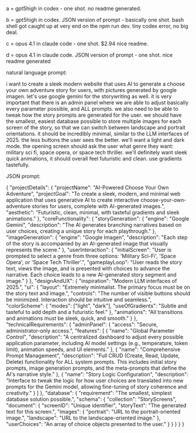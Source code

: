 a = gpt5high in codex - one shot. no readme generated.

b = gpt5high in codex. JSON version of prompt - basically one shot. bash shell got caught up at very end on the npm run dev. tiny codex error, no big deal. 

c = opus 4.1 in claude code - one shot. $2.94 nice readme.

d = opus 4.1 in claude code. JSON version of prompt - one shot. nice readme generated

natural language prompt:

i want to create a sleek modern website that uses AI to generate a choose your own adventure story for users, with pictures generated by google imagen. let's use google gemini for the storywriting as well. it is very important that there is an admin panel where we are able to adjust basically every parameter possible, and ALL prompts. we also need to be able to tweak how the story prompts are generated for the user. we should have the smallest, easiest database possible to store multiple images for each screen of the story, so that we can switch between landscape and portrait orientations. it should be incredibly minimal, similar to the LLM interfaces of 2025. the less buttons the user sees the better. we'll want a light and dark mode. the opening screen should ask the user what genre they want: military sci fi, space opera, or space tech thriller. we'll definitely want sleek quick animations, it should overall feel futuristic and clean. use gradients tastefully.

JSON prompt:

{
  "projectDetails": {
    "projectName": "AI-Powered Choose Your Own Adventure",
    "projectGoal": "To create a sleek, modern, and minimal web application that uses generative AI to create interactive choose-your-own-adventure stories for users, complete with AI-generated images.",
    "aesthetic": "Futuristic, clean, minimal, with tasteful gradients and sleek animations."
  },
  "coreFunctionality": {
    "storyGeneration": {
      "engine": "Google Gemini",
      "description": "The AI generates branching narratives based on user choices, creating a unique story for each playthrough."
    },
    "imageGeneration": {
      "engine": "Google Imagen",
      "description": "Each step of the story is accompanied by an AI-generated image that visually represents the scene."
    },
    "userInteraction": {
      "initialScreen": "User is prompted to select a genre from three options: 'Military Sci-Fi', 'Space Opera', or 'Space Tech Thriller'.",
      "gameplayLoop": "User reads the story text, views the image, and is presented with choices to advance the narrative. Each choice leads to a new AI-generated story segment and image."
    }
  },
  "designAndUX": {
    "inspiration": "Modern LLM interfaces of 2025.",
    "ui": {
      "layout": "Extremely minimalist. The primary focus must be on the story text and image.",
      "controls": "The number of visible buttons should be minimized. Interaction should be intuitive and seamless.",
      "colorScheme": {
        "modes": ["light", "dark"],
        "useOfGradients": "Subtle and tasteful to add depth and a futuristic feel."
      },
      "animations": "All transitions and animations must be sleek, quick, and smooth."
    }
  },
  "technicalRequirements": {
    "adminPanel": {
      "access": "Secure, administrator-only access.",
      "features": [
        {
          "name": "Global Parameter Control",
          "description": "A centralized dashboard to adjust every possible application parameter, including AI model settings (e.g., temperature, token limit), animation speeds, and UI elements."
        },
        {
          "name": "Comprehensive Prompt Management",
          "description": "Full CRUD (Create, Read, Update, Delete) functionality for ALL system prompts. This includes initial story prompts, image generation prompts, and the meta-prompts that define the AI's narrative style."
        },
        {
          "name": "Story Logic Configuration",
          "description": "Interface to tweak the logic for how user choices are translated into new prompts for the Gemini model, allowing fine-tuning of story coherence and creativity."
        }
      ]
    },
    "database": {
      "requirement": "The smallest, simplest database solution possible.",
      "schema": {
        "collection": "StoryScreens",
        "document": {
          "screenID": "Unique identifier",
          "storyText": "The generated text for this screen.",
          "images": {
            "portrait": "URL to the portrait-oriented image.",
            "landscape": "URL to the landscape-oriented image."
          },
          "userChoices": "An array of choice objects presented to the user."
        }
      }
    }
  }
}
